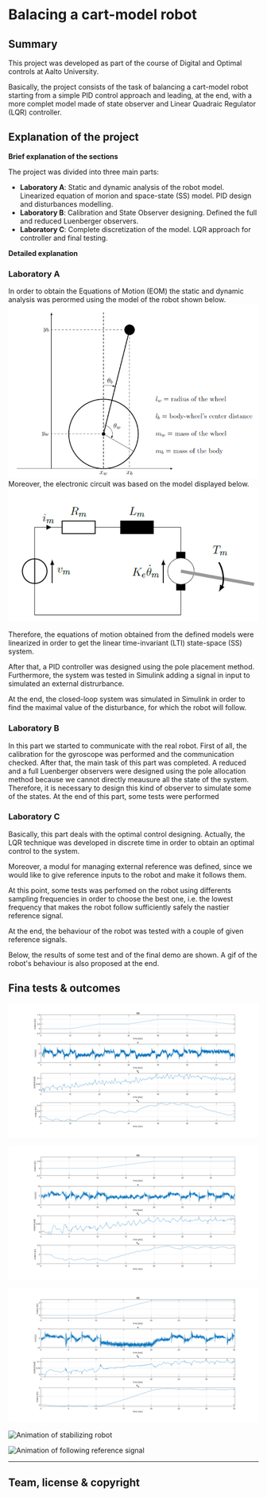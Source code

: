 # Balacing a cart-model robot

## Summary

This project was developed as part of the course of Digital and Optimal controls at Aalto University.

Basically, the project consists of the task of balancing a cart-model robot starting from a simple PID control approach and leading, at the end, with a more complet model made of state observer and Linear Quadraic Regulator (LQR) controller.

## Explanation of the project

**Brief explanation of the sections**

The project was divided into three main parts:

- **Laboratory A**: Static and dynamic analysis of the robot model. Linearized equation of morion and space-state (SS) model. PID design and disturbances modelling.
- **Laboratory B**: Calibration and State Observer designing. Defined the full and reduced Luenberger observers.
- **Laboratory C**: Complete discretization of the model. LQR approach for controller and final testing.

**Detailed explanation**

### Laboratory A

In order to obtain the Equations of Motion (EOM) the static and dynamic analysis was perormed using the model of the robot shown below.
![Model of the robot ](/images/image_4_readme/model_robot.png)
Moreover, the electronic circuit was based on the model displayed below.
![Model of the robot ](/images/image_4_readme/model_circuit.png)

Therefore, the equations of motion obtained from the defined models were linearized in order to get the linear time-invariant (LTI) state-space (SS) system.

After that, a PID controller was designed using the pole placement method. Furthermore, the system was tested in Simulink adding a signal in input to simulated an external distrurbance.

At the end, the closed-loop system was simulated in Simulink in order to find the maximal value of the disturbance, for which the robot will follow.

### Laboratory B

In this part we started to communicate with the real robot. First of all, the calibration for the gyroscope was performed and the communication checked.
After that, the main task of this part was completed. A reduced and a full Luenberger observers were designed using the pole allocation method because we cannot directly meausure all the state of the system. Therefore, it is necessary to design this kind of observer to simulate some of the states.
At the end of this part, some tests were performed

### Laboratory C

Basically, this part deals with the optimal control designing. Actually, the LQR technique was developed in discrete time in order to obtain an optimal control to the system.

Moreover, a modul for managing external reference was defined, since we would like to give reference inputs to the robot and make it follows them.

At this point, some tests was perfomed on the robot using differents sampling frequencies in order to choose the best one, i.e. the lowest frequency that makes the robot follow sufficiently safely the nastier reference signal.

At the end, the behaviour of the robot was tested with a couple of given reference signals.

Below, the results of some test and of the final demo are shown.
A gif of the robot's behaviour is also proposed at the end.

## Fina tests & outcomes

![Plots for one of the tests ](/images/image_4_readme/test_image.png)

![First given reference signal ](/images/image_4_readme/demo_1.png)

![Second given reference signal ](/images/image_4_readme/demo_2.png)

![Animation of stabilizing robot ](/images/image_4_readme/animation_1.gif)

![Animation of following reference signal ](/images/image_4_readme/animation_2.gif)

---

## Team, license & copyright

